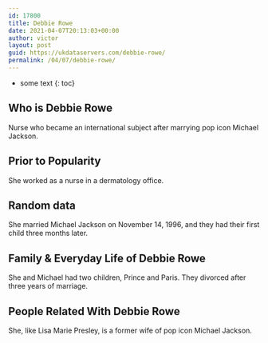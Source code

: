 ```yaml
---
id: 17800
title: Debbie Rowe
date: 2021-04-07T20:13:03+00:00
author: victor
layout: post
guid: https://ukdataservers.com/debbie-rowe/
permalink: /04/07/debbie-rowe/
---
```


* some text
{: toc}


## Who is Debbie Rowe



Nurse who became an international subject after marrying pop icon Michael Jackson.

                
                
                
## Prior to Popularity



She worked as a nurse in a dermatology office.

                
                
                
## Random data



She married Michael Jackson on November 14, 1996, and they had their first child three months later.

                
                
                
## Family & Everyday Life of Debbie Rowe



She and Michael had two children, Prince and Paris. They divorced after three years of marriage.

                
                
                
## People Related With Debbie Rowe



She, like Lisa Marie Presley, is a former wife of pop icon Michael Jackson.

                
              
            
          
          
          